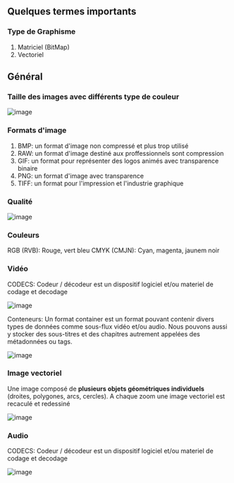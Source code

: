 ## Quelques termes importants 

### Type de Graphisme

1. Matriciel (BitMap)
2. Vectoriel

## Général

### Taille des images avec différents type de couleur

![image](https://user-images.githubusercontent.com/73474137/158402086-d0406be6-1522-4420-ac41-0e65cf83dd98.png)

### Formats d'image

1. BMP: un format d'image non compressé et plus trop utilisé
2. RAW: un format d'image destiné aux proffessionnels sont compression
3. GIF: un format pour représenter des logos animés avec transparence binaire
4. PNG: un format d'image avec transparence
5. TIFF: un format pour l'impression et l'industrie graphique

### Qualité

![image](https://user-images.githubusercontent.com/73474137/158404205-a32ca170-306a-44c5-bc59-84b73de56ff8.png)

### Couleurs 

RGB (RVB): Rouge, vert bleu 
CMYK (CMJN): Cyan, magenta, jaunem noir

### Vidéo

CODECS: Codeur / décodeur est un dispositif logiciel et/ou materiel de codage et decodage

![image](https://user-images.githubusercontent.com/73474137/158405000-562f30cc-0a74-41b9-b3af-33aefdabda09.png)

Conteneurs: Un format container est un format pouvant contenir divers types de données comme sous-flux vidéo et/ou audio. Nous pouvons aussi y stocker des sous-titres et des chapitres autrement appelées des métadonnées ou tags.

![image](https://user-images.githubusercontent.com/73474137/158842719-2cbd0ff2-bbcb-485b-86aa-a1be4d92960a.png)

### Image vectoriel 

Une image composé de **plusieurs objets géométriques individuels** (droites, polygones, arcs, cercles). A chaque zoom une image vectoriel est recaculé et redessiné

![image](https://user-images.githubusercontent.com/73474137/158841234-472a5329-7dd3-47f1-9a31-591ca637cfb0.png)

### Audio

CODECS: Codeur / décodeur est un dispositif logiciel et/ou materiel de codage et decodage

![image](https://user-images.githubusercontent.com/73474137/158855526-12405f1d-f78d-41b6-a2d0-4801537c45ea.png)
